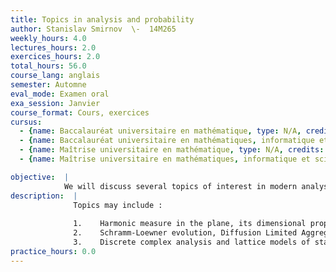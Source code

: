 ```yaml
---
title: Topics in analysis and probability
author: Stanislav Smirnov  \-  14M265
weekly_hours: 4.0
lectures_hours: 2.0
exercices_hours: 2.0
total_hours: 56.0
course_lang: anglais
semester: Automne
eval_mode: Examen oral
exa_session: Janvier
course_format: Cours, exercices
cursus:
  - {name: Baccalauréat universitaire en mathématique, type: N/A, credits: 6.0}
  - {name: Baccalauréat universitaire en mathématiques, informatique et sciences numériques, type: N/A, credits: 6.0}
  - {name: Maîtrise universitaire en mathématique, type: N/A, credits: 6.0}
  - {name: Maîtrise universitaire en mathématiques, informatique et sciences numériques, type: N/A, credits: 6.0}

objective:  |
            We will discuss several topics of interest in modern analysis and probability theory, stressing recent developments.
description:  |
              Topics may include : 
              
              1.	Harmonic measure in the plane, its dimensional properties.
              2.	Schramm-Loewner evolution, Diffusion Limited Aggregation and other models of random growth.
              3.	Discrete complex analysis and lattice models of statistical physics.
practice_hours: 0.0
---
```

